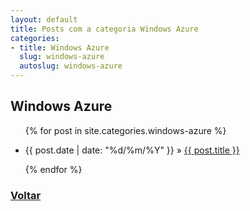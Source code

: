 ```yaml
---
layout: default
title: Posts com a categoria Windows Azure
categories: 
- title: Windows Azure
  slug: windows-azure
  autoslug: windows-azure
---
```

<h2 class="category">Windows Azure</h2>
<ul class="posts">
	{% for post in site.categories.windows-azure %}
	<li>
		<p>
			<span>{{ post.date | date: "%d/%m/%Y" }}</span> &raquo; 
			<a href="{{ post.url }}">{{ post.title }}</a>
		</p>
	</li>
	{% endfor %}
</ul>
<h3><a href="/">Voltar</a></h3>